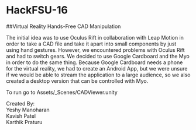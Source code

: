 # HackFSU-16
##Virtual Reality Hands-Free CAD Manipulation


The initial idea was to use Oculus Rift in collaboration with Leap Motion in order to take a CAD file and take it apart into small components by just using hand gestures. However, we encountered problems with Oculus Rift and had to switch gears. We decided to use Google Cardboard and the Myo in order to do the same thing. Because Google Cardboard needs a phone for the virtual reality, we had to create an Android App, but we were unsure if we would be able to stream the application to a large audience, so we also created a desktop version that can be controlled with Myo.

To run go to Assets/_Scenes/CADViewer.unity


Created By: <br>
Yeshy Manoharan <br>
Kavish Patel <br>
Karthik Praturu <br>

